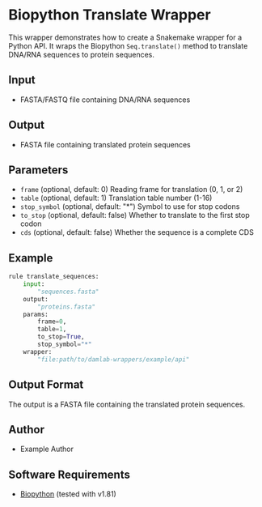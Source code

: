 # Biopython Translate Wrapper

This wrapper demonstrates how to create a Snakemake wrapper for a Python API. It wraps the Biopython `Seq.translate()` method to translate DNA/RNA sequences to protein sequences.

## Input
* FASTA/FASTQ file containing DNA/RNA sequences

## Output
* FASTA file containing translated protein sequences

## Parameters
* `frame` (optional, default: 0)
    Reading frame for translation (0, 1, or 2)
* `table` (optional, default: 1)
    Translation table number (1-16)
* `stop_symbol` (optional, default: "*")
    Symbol to use for stop codons
* `to_stop` (optional, default: false)
    Whether to translate to the first stop codon
* `cds` (optional, default: false)
    Whether the sequence is a complete CDS

## Example
```python
rule translate_sequences:
    input:
        "sequences.fasta"
    output:
        "proteins.fasta"
    params:
        frame=0,
        table=1,
        to_stop=True,
        stop_symbol="*"
    wrapper:
        "file:path/to/damlab-wrappers/example/api"
```

## Output Format
The output is a FASTA file containing the translated protein sequences.

## Author
* Example Author

## Software Requirements
* [Biopython](https://biopython.org/) (tested with v1.81) 